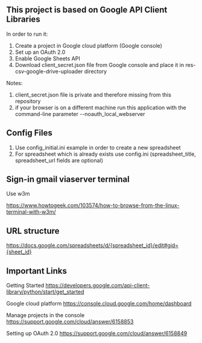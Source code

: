This project is based on Google API Client Libraries
---------------------------------------------------------------------------------

In order to run it:
 1. Create a project in Google cloud platform (Google console)
 2. Set up an OAuth 2.0
 3. Enable Google Sheets API
 4. Download client_secret.json file from Google console and place it in res-csv-google-drive-uploader directory

Notes:
1. client_secret.json file is private and therefore missing from this repository
2. if your browser is on a different machine run this application with the command-line parameter
--noauth_local_webserver



Config Files
---------------------------------------------------------------------------------
1. Use config_initial.ini example in order to create a new spreadsheet
2. For spreadsheet which is already exists use config.ini (spreadsheet_title, spreadsheet_url fields are optional)


Sign-in gmail viaserver terminal 
---------------------------------------------------------------------------------
Use w3m

https://www.howtogeek.com/103574/how-to-browse-from-the-linux-terminal-with-w3m/



URL structure
---------------------------------------------------------------------------------

https://docs.google.com/spreadsheets/d/{spreadsheet_id}/edit#gid={sheet_id}



Important Links
---------------------------------------------------------------------------------

Getting Started
https://developers.google.com/api-client-library/python/start/get_started

Google cloud platform
https://console.cloud.google.com/home/dashboard

Manage projects in the console
https://support.google.com/cloud/answer/6158853

Setting up OAuth 2.0
https://support.google.com/cloud/answer/6158849